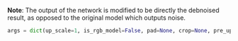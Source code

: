 **Note**: The output of the network is modified to be directly the debnoised result, as opposed to the original model which outputs noise.

```python
args = dict(up_scale=1, is_rgb_model=False, pad=None, crop=None, pre_upscale=False, upscale_uv=False, is_caffe_model=False, normalize_mean=None, normalize_std=None, dynamic_range=1)
```
